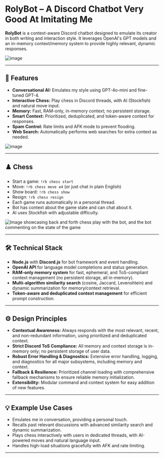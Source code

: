 # RolyBot – A Discord Chatbot Very Good At Imitating Me

**RolyBot** is a context-aware Discord chatbot designed to emulate its creator in both writing and interaction style. It leverages OpenAI's GPT models and an in-memory context/memory system to provide highly relevant, dynamic responses.

![image](https://github.com/user-attachments/assets/a2502d53-2cda-4353-95e2-226f79272d05)

---

## 🚀 Features

- **Conversational AI:** Emulates my style using GPT-4o-mini and fine-tuned GPT-4.
- **Interactive Chess:** Play chess in Discord threads, with AI (Stockfish) and natural move input.
- **Memory:** Fast, RAM-only, in-memory context; no persistent storage.
- **Smart Context:** Prioritized, deduplicated, and token-aware context for responses.
- **Spam Control:** Rate limits and AFK mode to prevent flooding.
- **Web Search:** Automatically performs web searches for extra context as needed.

![image](https://github.com/user-attachments/assets/a4635496-877c-4e01-8da5-14c748715788)

---

## ♟️ Chess

- Start a game: `!rb chess start`
- Move: `!rb chess move e4` (or just chat in plain English)
- Show board: `!rb chess show`
- Resign: `!rb chess resign`
- Each game runs automatically in a personal thread.
- Bot has context about the game state and can chat about it.
- AI uses Stockfish with adjustable difficulty.

![Image showcasing back and forth chess play with the bot, and the bot commenting on the state of the game](https://github.com/user-attachments/assets/869f58ca-cf5d-4345-8723-c1884d90326f)

---

## 🛠️ Technical Stack

- **Node.js** with **Discord.js** for bot framework and event handling.
- **OpenAI API** for language model completions and status generation.
- **RAM-only memory system** for fast, ephemeral, and ToS-compliant context management (no persistent storage, all in-memory).
- **Multi-algorithm similarity search** (cosine, Jaccard, Levenshtein) and dynamic summarization for memory/context retrieval.
- **Token-aware and deduplicated context management** for efficient prompt construction.

---

## ⚙️ Design Principles

- **Contextual Awareness:** Always responds with the most relevant, recent, and non-redundant information, using prioritized and deduplicated context.
- **Strict Discord ToS Compliance:** All memory and context storage is in-memory only; no persistent storage of user data.
- **Robust Error Handling & Diagnostics:** Extensive error handling, logging, and diagnostics for all major subsystems, including memory and context.
- **Fallback & Resilience:** Prioritized channel loading with comprehensive fallback mechanisms to ensure reliable memory initialization.
- **Extensibility:** Modular command and context system for easy addition of new features.

---

## 💡 Example Use Cases

- Emulates me in conversation, providing a personal touch.
- Recalls past relevant discussions with advanced similarity search and dynamic summarization.
- Plays chess interactively with users in dedicated threads, with AI-powered moves and natural language input.
- Handles high-load situations gracefully with AFK and rate limiting.

---
